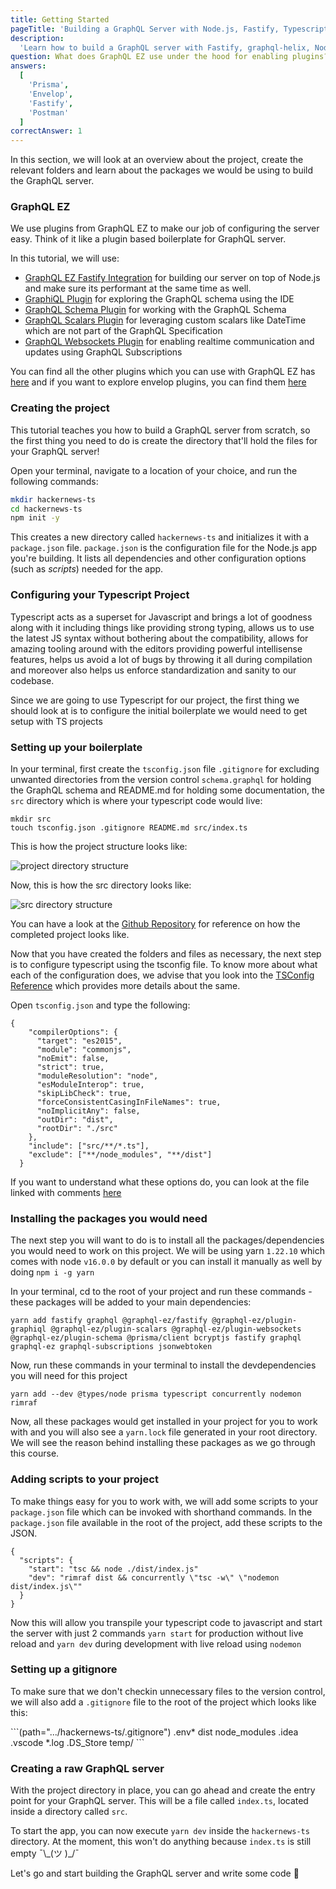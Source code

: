 ```yaml
---
title: Getting Started
pageTitle: 'Building a GraphQL Server with Node.js, Fastify, Typescript, GraphQL EZ, GraphQL Helix, Envelop & Prisma'
description:
  'Learn how to build a GraphQL server with Fastify, graphql-helix, Node.js, Typescript, GraphQL EZ, Envelop & Prisma'
question: What does GraphQL EZ use under the hood for enabling plugins?
answers:
  [
    'Prisma',
    'Envelop',
    'Fastify',
    'Postman'
  ]
correctAnswer: 1
---
```


In this section, we will look at an overview about the project, create the relevant folders and learn about the packages we would be using to build the GraphQL server.

### GraphQL EZ

We use plugins from GraphQL EZ to make our job of configuring the server easy. Think of it like a plugin based boilerplate for GraphQL server.

In this tutorial, we will use:

- [GraphQL EZ Fastify Integration](https://www.graphql-ez.com/docs/integrations/fastify) for building our server on top of Node.js and make sure its performant at the same time as well.
- [GraphiQL Plugin](https://www.graphql-ez.com/plugins/graphiql) for exploring the GraphQL schema using the IDE
- [GraphQL Schema Plugin](https://www.graphql-ez.com/plugins/schema) for working with the GraphQL Schema
- [GraphQL Scalars Plugin](https://www.graphql-ez.com/plugins/graphql-scalars) for leveraging custom scalars like DateTime which are not part of the GraphQL Specification
- [GraphQL Websockets Plugin](https://www.graphql-ez.com/plugins/websockets) for enabling realtime communication and updates using GraphQL Subscriptions



You can find all the other plugins which you can use with GraphQL EZ has [here](https://www.graphql-ez.com/plugins) and if you want to explore envelop plugins, you can find them [here](https://www.envelop.dev/plugins)

### Creating the project

This tutorial teaches you how to build a GraphQL server from scratch, so the first thing you need to do is create the
directory that'll hold the files for your GraphQL server!

<Instruction>

Open your terminal, navigate to a location of your choice, and run the following commands:

```bash
mkdir hackernews-ts
cd hackernews-ts
npm init -y
```

</Instruction>

This creates a new directory called `hackernews-ts` and initializes it with a `package.json` file. `package.json` is
the configuration file for the Node.js app you're building. It lists all dependencies and other configuration options
(such as _scripts_) needed for the app.

### Configuring your Typescript Project

Typescript acts as a superset for Javascript and brings a lot of goodness along with it including things like providing strong typing, allows us to use the latest JS syntax without bothering about the compatibility, allows for amazing tooling around with the editors providing powerful intellisense features, helps us avoid a lot of bugs by throwing it all during compilation and moreover also helps us enforce standardization and sanity to our codebase.

Since we are going to use Typescript for our project, the first thing we should look at is to configure the initial boilerplate we would need to get setup with TS projects

### Setting up your boilerplate

<Instruction>

In your terminal, first create the `tsconfig.json` file `.gitignore` for excluding unwanted directories from the version control `schema.graphql` for holding the GraphQL schema and README.md for holding some documentation, the `src` directory which is where your typescript code would live:

```bash(path=".../hackernews-ts/")
mkdir src
touch tsconfig.json .gitignore README.md src/index.ts
```

</Instruction>

This is how the project structure looks like:

![project directory structure](https://imgur.com/NM2BdEV.jpg)

Now, this is how the src directory looks like:

![src directory structure](https://i.imgur.com/Tm5djKV.jpg)

You can have a look at the [Github Repository](https://github.com/tvvignesh/graphql-ez-example/tree/hackernews-ts) for reference on how the completed project looks like.

Now that you have created the folders and files as necessary, the next step is to configure typescript using the tsconfig file. To know more about what each of the configuration does, we advise that you look into the [TSConfig Reference](https://www.typescriptlang.org/tsconfig) which provides more details about the same.

<Instruction>

Open `tsconfig.json` and type the following:

```json(path="../hackernews-ts/tsconfig.json")
{
    "compilerOptions": {
      "target": "es2015",
      "module": "commonjs",
      "noEmit": false,
      "strict": true,
      "moduleResolution": "node",
      "esModuleInterop": true,
      "skipLibCheck": true,
      "forceConsistentCasingInFileNames": true,
      "noImplicitAny": false,
      "outDir": "dist",
      "rootDir": "./src"
    },
    "include": ["src/**/*.ts"],
    "exclude": ["**/node_modules", "**/dist"]
  }
```
</Instruction>

If you want to understand what these options do, you can look at the file linked with comments [here](https://github.com/tvvignesh/graphql-ez-example/blob/hackernews-ts/tsconfig.json)

### Installing the packages you would need

The next step you will want to do is to install all the packages/dependencies you would need to work on this project. We will be using yarn `1.22.10` which comes with node `v16.0.0` by default or you can install it manually as well by doing `npm i -g yarn`

<Instruction>

In your terminal, cd to the root of your project and run these commands - these packages will be added to your main dependencies:

```bash(path=".../hackernews-ts/")
yarn add fastify graphql @graphql-ez/fastify @graphql-ez/plugin-graphiql @graphql-ez/plugin-scalars @graphql-ez/plugin-websockets @graphql-ez/plugin-schema @prisma/client bcryptjs fastify graphql graphql-ez graphql-subscriptions jsonwebtoken
```

Now, run these commands in your terminal to install the devdependencies you will need for this project

```bash(path=".../hackernews-ts/")
yarn add --dev @types/node prisma typescript concurrently nodemon rimraf
```

Now, all these packages would get installed in your project for you to work with and you will also see a `yarn.lock` file generated in your root directory. We will see the reason behind installing these packages as we go through this course.

</Instruction>


### Adding scripts to your project

To make things easy for you to work with, we will add some scripts to your `package.json` file which can be invoked with shorthand commands. In the `package.json` file available in the root of the project, add these scripts to the JSON.

<Instruction>

```json(path=".../hackernews-ts/package.json")
{
  "scripts": {
    "start": "tsc && node ./dist/index.js"
    "dev": "rimraf dist && concurrently \"tsc -w\" \"nodemon dist/index.js\""
  }
}
```

Now this will allow you transpile your typescript code to javascript and start the server with just 2 commands `yarn start` for production without live reload and `yarn dev` during development with live reload using `nodemon`

</Instruction>

### Setting up a gitignore

To make sure that we don't checkin unnecessary files to the version control, we will also add a `.gitignore` file to the root of the project which looks like this:

<Instruction>
```(path=".../hackernews-ts/.gitignore")
.env*
dist
node_modules
.idea
.vscode
*.log
.DS_Store
temp/
```
</Instruction>

### Creating a raw GraphQL server

With the project directory in place, you can go ahead and create the entry point for your GraphQL server. This will be a
file called `index.ts`, located inside a directory called `src`.

To start the app, you can now execute `yarn dev` inside the `hackernews-ts` directory. At the moment, this
won't do anything because `index.ts` is still empty ¯\\\_(ツ )\_/¯

Let's go and start building the GraphQL server and write some code 🙌